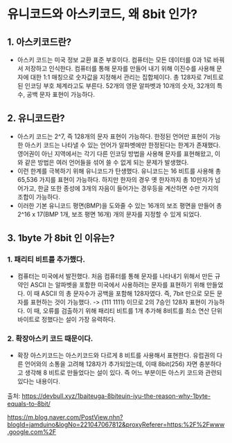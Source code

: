 # 유니코드와 아스키코드, 왜 8bit 인가?

## 1. 아스키코드란?
- 아스키 코드는 미국 정보 교환 표준 부호이다. 컴퓨터는 모든 데이터를 0과 1로 바꿔서 저장하고 인식한다. 컴퓨터를 통해 문자를 만들어 내기 위해 이진수를 사용해 문자에 대한 1:1 매칭으로 숫자값을 지정해서 관리는 집합체이다. 총 128자로 7비트로된 인코딩 부호 체계라고도 부른다. 52개의 영문 알파벳과 10개의 숫자, 32개의 특수, 공백 문자 표현이 가능하다.

## 2. 유니코드란?
- 아스키 코드는 2^7, 즉 128개의 문자 표현이 가능하다. 한정된 언어만 표현이 가능한 아스키 코드는 나타낼 수 있는 언어가 알파벳에만 한정된다는 한계가 존재했다. 영어권이 아닌 지역에서는 각기 다른 인코딩 방법을 사용해 문자를 표현해왔고, 이와 같은 방법은 여러 언어들을 섞어 쓸 수 없게 되는 문제가 발생했다. 
- 이런 한계를 극복하기 위해 유니코드가 탄생했다. 유니코드는 16 비트를 사용해 총 65,536 가지를 표현이 가능하다. 하지만 한자의 경우 옛 한자까지 총 10만자가 넘어가고, 한글 또한 종성에 3개의 자음이 들어가는 경우등을 계산하면 수만 가지의 조합이 가능하다.
- 이러한 기본 유니코드 평면(BMP)을 도와줄 수 있는 16개의 보조 평면을 만들어 총 2^16 x 17(BMP 1개, 보조 평면 16개) 개의 문자를 지정할 수 있게 되었다.


## 3. 1byte 가 8bit 인 이유는?
### 1. 패리티 비트를 추가했다.
- 컴퓨터는 미국에서 발전했다. 처음 컴퓨터를 통해 문자를 나타내기 위해서 만든 규약인 ASCII 는 알파벳을 포함한 미국에서 사용하려는 문자를 표현하기 위해 만들었다. 이 때 ASCII 의 총 문자수가 공백을 포함해 128자였다. 즉, 7bit 만으로 모든 문자를 표현하는 것이 가능했다. -> (111 1111) 이므로 2의 7승인 128자 표현이 가능하다. 이 때, 오류를 검출하기 위해 패리티 비트를 1개 추가해 8비트를 최소 연산 단위 바이트로 정했다는 설이 가장 유력하다.

### 2. 확장아스키 코드 때문이다.
- 확장 아스키코드는 아스키코드와 다르게 8 비트를 사용해서 표현한다. 유럽권의 다른 언어와의 소통을 고려해 128자가 추가되었는데, 이때 8bit(256) 자면 충분하다고 생각해 8 비트로 만들었다는 설이 있다. 즉 어느 부분이든 아스키 코드와 관련되 있다는 내용이다.

출처: https://devbull.xyz/1baiteuga-8biteuin-iyu-the-reason-why-1byte-equals-to-8bit/  

https://m.blog.naver.com/PostView.nhn?blogId=jamduino&logNo=221047067812&proxyReferer=https:%2F%2Fwww.google.com%2F